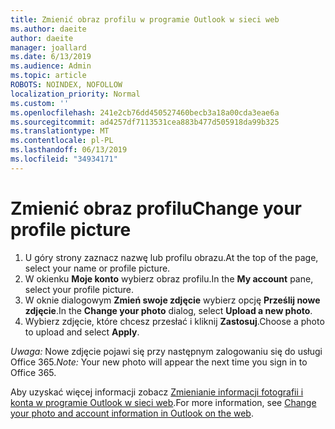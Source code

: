 ```yaml
---
title: Zmienić obraz profilu w programie Outlook w sieci web
ms.author: daeite
author: daeite
manager: joallard
ms.date: 6/13/2019
ms.audience: Admin
ms.topic: article
ROBOTS: NOINDEX, NOFOLLOW
localization_priority: Normal
ms.custom: ''
ms.openlocfilehash: 241e2cb76dd450527460becb3a18a00cda3eae6a
ms.sourcegitcommit: ad4257df7113531cea883b477d505918da99b325
ms.translationtype: MT
ms.contentlocale: pl-PL
ms.lasthandoff: 06/13/2019
ms.locfileid: "34934171"
---
```

# <a name="change-your-profile-picture"></a><span data-ttu-id="1e70c-102">Zmienić obraz profilu</span><span class="sxs-lookup"><span data-stu-id="1e70c-102">Change your profile picture</span></span>

1. <span data-ttu-id="1e70c-103">U góry strony zaznacz nazwę lub profilu obrazu.</span><span class="sxs-lookup"><span data-stu-id="1e70c-103">At the top of the page, select your name or profile picture.</span></span>
1. <span data-ttu-id="1e70c-104">W okienku **Moje konto** wybierz obraz profilu.</span><span class="sxs-lookup"><span data-stu-id="1e70c-104">In the **My account** pane, select your profile picture.</span></span>
1. <span data-ttu-id="1e70c-105">W oknie dialogowym **Zmień swoje zdjęcie** wybierz opcję **Prześlij nowe zdjęcie**.</span><span class="sxs-lookup"><span data-stu-id="1e70c-105">In the **Change your photo** dialog, select **Upload a new photo**.</span></span>
1. <span data-ttu-id="1e70c-106">Wybierz zdjęcie, które chcesz przesłać i kliknij **Zastosuj**.</span><span class="sxs-lookup"><span data-stu-id="1e70c-106">Choose a photo to upload and select **Apply**.</span></span>

<span data-ttu-id="1e70c-107">*Uwaga:* Nowe zdjęcie pojawi się przy następnym zalogowaniu się do usługi Office 365.</span><span class="sxs-lookup"><span data-stu-id="1e70c-107">*Note:* Your new photo will appear the next time you sign in to Office 365.</span></span>

<span data-ttu-id="1e70c-108">Aby uzyskać więcej informacji zobacz [Zmienianie informacji fotografii i konta w programie Outlook w sieci web](https://support.office.com/article/b2dbb289-851d-4bed-93c3-3e136f5659ec).</span><span class="sxs-lookup"><span data-stu-id="1e70c-108">For more information, see [Change your photo and account information in Outlook on the web](https://support.office.com/article/b2dbb289-851d-4bed-93c3-3e136f5659ec).</span></span>